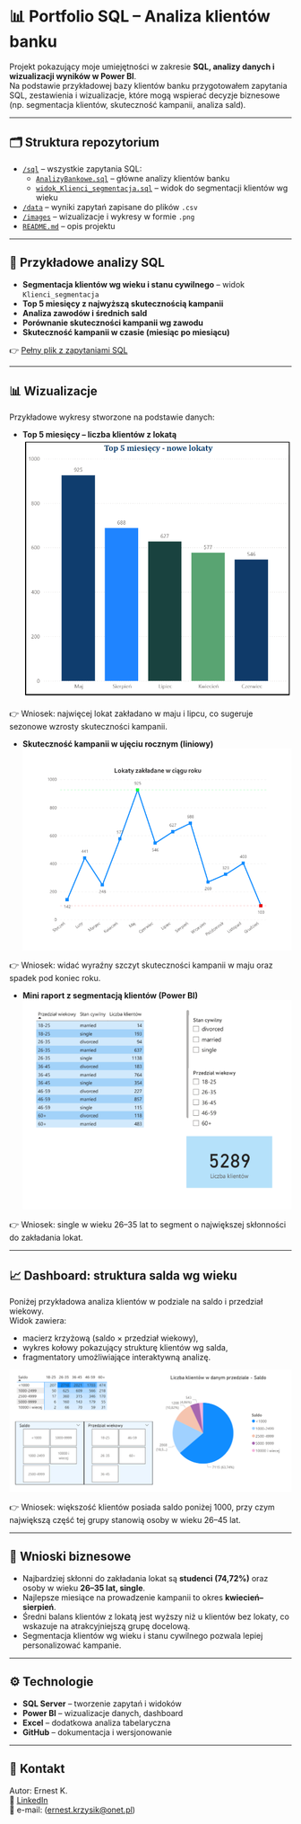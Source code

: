 # 📊 Portfolio SQL – Analiza klientów banku

Projekt pokazujący moje umiejętności w zakresie **SQL, analizy danych i wizualizacji wyników w Power BI**.  
Na podstawie przykładowej bazy klientów banku przygotowałem zapytania SQL, zestawienia i wizualizacje, które mogą wspierać decyzje biznesowe (np. segmentacja klientów, skuteczność kampanii, analiza sald).

---

## 🗂 Struktura repozytorium

- [`/sql`](./sql) – wszystkie zapytania SQL:
  - [`AnalizyBankowe.sql`](./sql/AnalizyBankowe.sql) – główne analizy klientów banku
  - [`widok_Klienci_segmentacja.sql`](./sql/widok_Klienci_segmentacja.sql) – widok do segmentacji klientów wg wieku
- [`/data`](./data) – wyniki zapytań zapisane do plików `.csv`
- [`/images`](./images) – wizualizacje i wykresy w formie `.png`
- [`README.md`](./README.md) – opis projektu

---

## 🧾 Przykładowe analizy SQL

- **Segmentacja klientów wg wieku i stanu cywilnego** – widok `Klienci_segmentacja`
- **Top 5 miesięcy z najwyższą skutecznością kampanii**
- **Analiza zawodów i średnich sald**
- **Porównanie skuteczności kampanii wg zawodu**
- **Skuteczność kampanii w czasie (miesiąc po miesiącu)**

👉 [Pełny plik z zapytaniami SQL](./sql/AnalizyBankowe.sql)

---

## 📊 Wizualizacje

Przykładowe wykresy stworzone na podstawie danych:

- **Top 5 miesięcy – liczba klientów z lokatą**  
  ![Top 5 miesięcy](./images/wykrestop5miesiecy.png)

👉 Wniosek: najwięcej lokat zakładano w maju i lipcu, co sugeruje sezonowe wzrosty skuteczności kampanii.

- **Skuteczność kampanii w ujęciu rocznym (liniowy)**  
  ![Skuteczność kampanii](./images/lokaty_przekroj_roku_liniowy.png)

👉 Wniosek: widać wyraźny szczyt skuteczności kampanii w maju oraz spadek pod koniec roku.

- **Mini raport z segmentacją klientów (Power BI)**  
  ![Raport Power BI](./images/miniraportfull.png)

👉 Wniosek: single w wieku 26–35 lat to segment o największej skłonności do zakładania lokat.

---
## 📈 Dashboard: struktura salda wg wieku

Poniżej przykładowa analiza klientów w podziale na saldo i przedział wiekowy.  
Widok zawiera:
- macierz krzyżową (saldo × przedział wiekowy),
- wykres kołowy pokazujący strukturę klientów wg salda,
- fragmentatory umożliwiające interaktywną analizę.

![Dashboard saldo-wiek](./images/wiek_vs_przedzial_salda.png)

👉 Wniosek: większość klientów posiada saldo poniżej 1000, przy czym największą część tej grupy stanowią osoby w wieku 26–45 lat.

---

## 📌 Wnioski biznesowe

- Najbardziej skłonni do zakładania lokat są **studenci (74,72%)** oraz osoby w wieku **26–35 lat, single**.
- Najlepsze miesiące na prowadzenie kampanii to okres **kwiecień–sierpień**.
- Średni balans klientów z lokatą jest wyższy niż u klientów bez lokaty, co wskazuje na atrakcyjniejszą grupę docelową.
- Segmentacja klientów wg wieku i stanu cywilnego pozwala lepiej personalizować kampanie.

---

## ⚙️ Technologie

- **SQL Server** – tworzenie zapytań i widoków
- **Power BI** – wizualizacje danych, dashboard
- **Excel** – dodatkowa analiza tabelaryczna
- **GitHub** – dokumentacja i wersjonowanie

---

## 👤 Kontakt

Autor: Ernest K.  
🔗 [LinkedIn](https://www.linkedin.com/in/ernest-k98/)  
📧 e-mail: (ernest.krzysik@onet.pl)  


